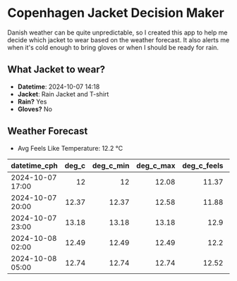 
# Copenhagen Jacket Decision Maker

Danish weather can be quite unpredictable, so I created this app to help me decide which jacket to wear based on the weather forecast. 
It also alerts me when it's cold enough to bring gloves or when I should be ready for rain.

## What Jacket to wear?

- **Datetime**: 2024-10-07 14:18
- **Jacket**: Rain Jacket and T-shirt
- **Rain?** Yes
- **Gloves?** No

## Weather Forecast
- Avg Feels Like Temperature: 12.2 °C

| datetime_cph     |   deg_c |   deg_c_min |   deg_c_max |   deg_c_feels | weather   | wind   | rain   |
|:-----------------|--------:|------------:|------------:|--------------:|:----------|:-------|:-------|
| 2024-10-07 17:00 |   12    |       12    |       12.08 |         11.37 | Rain      | Medium | Low    |
| 2024-10-07 20:00 |   12.37 |       12.37 |       12.58 |         11.88 | Rain      | Low    | Low    |
| 2024-10-07 23:00 |   13.18 |       13.18 |       13.18 |         12.9  | Rain      | Low    | Low    |
| 2024-10-08 02:00 |   12.49 |       12.49 |       12.49 |         12.2  | Clouds    | Low    | None   |
| 2024-10-08 05:00 |   12.74 |       12.74 |       12.74 |         12.52 | Clouds    | Low    | None   |
        